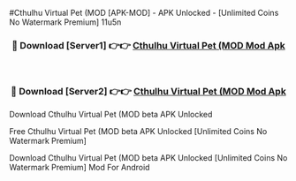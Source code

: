 #Cthulhu Virtual Pet (MOD [APK-MOD] - APK Unlocked - [Unlimited Coins No Watermark Premium] 11u5n



<div align="center">

<h3>🔴 Download [Server1] 👉👉 <a href="https://momento.my/?title=Cthulhu_Virtual_Pet_(MOD">Cthulhu Virtual Pet (MOD Mod Apk</a></h3><br>

<h3>🔴 Download [Server2] 👉👉 <a href="https://momento.my/?title=Cthulhu_Virtual_Pet_(MOD">Cthulhu Virtual Pet (MOD Mod Apk</a></h3>
</div>



Download Cthulhu Virtual Pet (MOD beta APK Unlocked

Free Cthulhu Virtual Pet (MOD beta APK Unlocked [Unlimited Coins No Watermark Premium]

Download Cthulhu Virtual Pet (MOD beta APK Unlocked [Unlimited Coins No Watermark Premium] Mod For Android
